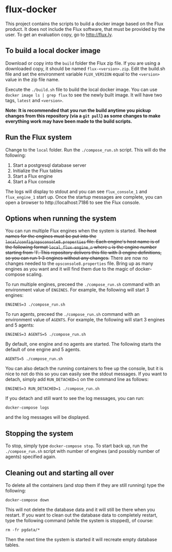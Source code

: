 # flux-docker

This project contains the scripts to build a docker image based on the Flux product. It does not include the Flux software, that must be provided by the user. To get an evaluation copy, go to http://flux.ly.

## To build a local docker image

Download or copy into the `build` folder the Flux zip file. If you are using
a downloaded copy, it should be named `flux-<version>.zip`. Edit the build.sh file and set the environment variable `FLUX_VERSION` equal to the `<version>` value in the zip file name.

Execute the `./build.sh` file to build the local docker image. You can use `docker image ls | grep flux` to see the newly built image. It will have two tags, `latest` and `<version>`.

**Note: It is recommended that you run the build anytime you pickup changes from this repository (via a `git pull`) as some changes to make everything work may have been made to the build scripts.**

## Run the Flux system

Change to the `local` folder. Run the `./compose_run.sh` script. This will do the following:

1. Start a postgresql database server
2. Initialize the Flux tables
3. Start a Flux engine
4. Start a Flux console

The logs will display to stdout and you can see `flux_console_1` and `flux_engine_1` start up. Once the startup messages are complete, you can open a browser to http://localhost:7186 to see the Flux console.

## Options when running the system

You can run multiple Flux engines when the system is started. ~~The host names for the engines must be put into the `local/config/opsconsole8.properties` file. Each engine's host name is of the following format `local_flux-engine_n` where `n` is the engine number starting from '1'. This repository delivers this file with 3 engine definitions, so you can run 1-3 engines without any changes.~~ There are now no changes needed to the `opsconsole8.properties` file. Bring up as many engines as you want and it will find them due to the magic of docker-compose scaling.

To run multiple engines, preceed the `./compose_run.sh` command with an environment value of `ENGINES`. For example, the following will start 3 engines:

`ENGINES=3 ./compose_run.sh`

To run agents, preceed the `./compose_run.sh` command with an environment value of `AGENTS`. For example, the following will start 3 engines and 5 agents:

`ENGINES=3 AGENTS=5 ./compose_run.sh`

By default, one engine and no agents are started. The following starts the default of one engine and 5 agents.

`AGENTS=5 ./compose_run.sh`

You can also detach the running containers to free up the console, but it is nice to not do this so you can easily see the stdout messages. If you want to detach, simply add `RUN_DETACHED=1` on the command line as follows:

`ENGINES=3 RUN_DETACHED=1 ./compose_run.sh`

If you detach and still want to see the log messages, you can run:

`docker-compose logs`

and the log messages will be displayed.

## Stopping the system

To stop, simply type `docker-compose stop`. To start back up, run the `./compose_run.sh` script with number of engines (and possibly number of agents) specified again.

## Cleaning out and starting all over

To delete all the containers (and stop them if they are still running) type the following:

`docker-compose down` 

This will not delete the database data and it will still be there when you restart. If you want to clean out the database data to completely restart, type the following command (while the system is stopped), of course:

`rm -fr pgdata/*`

Then the next time the system is started it will recreate empty database tables.





